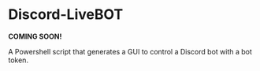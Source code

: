 # Discord-LiveBOT

**COMING SOON!**

A Powershell script that generates a GUI to control a Discord bot with a bot token. 
